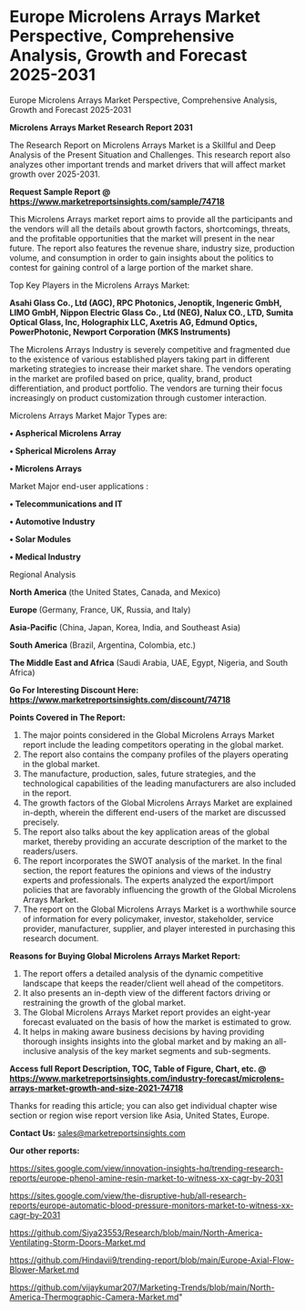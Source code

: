 # Europe Microlens Arrays Market Perspective, Comprehensive Analysis, Growth and Forecast 2025-2031
Europe Microlens Arrays Market Perspective, Comprehensive Analysis, Growth and Forecast 2025-2031

<strong>Microlens Arrays Market Research Report 2031</strong>

The Research Report on Microlens Arrays Market is a Skillful and Deep Analysis of the Present Situation and Challenges. This research report also analyzes other important trends and market drivers that will affect market growth over 2025-2031.

<strong>Request Sample Report @ <a href=https://www.marketreportsinsights.com/sample/74718>https://www.marketreportsinsights.com/sample/74718</a></strong>

This Microlens Arrays market report aims to provide all the participants and the vendors will all the details about growth factors, shortcomings, threats, and the profitable opportunities that the market will present in the near future. The report also features the revenue share, industry size, production volume, and consumption in order to gain insights about the politics to contest for gaining control of a large portion of the market share.

Top Key Players in the Microlens Arrays Market:

<strong>Asahi Glass Co., Ltd (AGC), RPC Photonics, Jenoptik, Ingeneric GmbH, LIMO GmbH, Nippon Electric Glass Co., Ltd (NEG), Nalux CO., LTD, Sumita Optical Glass, Inc, Holographix LLC, Axetris AG, Edmund Optics, PowerPhotonic, Newport Corporation (MKS Instruments)</strong>

The Microlens Arrays Industry is severely competitive and fragmented due to the existence of various established players taking part in different marketing strategies to increase their market share. The vendors operating in the market are profiled based on price, quality, brand, product differentiation, and product portfolio. The vendors are turning their focus increasingly on product customization through customer interaction.

Microlens Arrays Market Major Types are:

<strong>• Aspherical Microlens Array

• Spherical Microlens Array

• Microlens Arrays</strong>

Market Major end-user applications :

<strong>• Telecommunications and IT

• Automotive Industry

• Solar Modules

• Medical Industry</strong>

Regional Analysis

</u><strong><b>North America</b></strong> (the United States, Canada, and Mexico)

<strong><b>Europe </b></strong>(Germany, France, UK, Russia, and Italy)

<strong><b>Asia-Pacific</b></strong> (China, Japan, Korea, India, and Southeast Asia)

<strong><b>South America</b></strong> (Brazil, Argentina, Colombia, etc.)

<strong><b>The Middle East and Africa</b></strong> (Saudi Arabia, UAE, Egypt, Nigeria, and South Africa)

<strong>Go For Interesting Discount Here: <a href=https://www.marketreportsinsights.com/discount/74718>https://www.marketreportsinsights.com/discount/74718</a></strong>

<strong>Points Covered in The Report:</strong>
<ol>
  <li>The major points considered in the Global Microlens Arrays Market report include the leading competitors operating in the global market.</li>
  <li>The report also contains the company profiles of the players operating in the global market.</li>
  <li>The manufacture, production, sales, future strategies, and the technological capabilities of the leading manufacturers are also included in the report.</li>
  <li>The growth factors of the Global Microlens Arrays Market are explained in-depth, wherein the different end-users of the market are discussed precisely.</li>
  <li>The report also talks about the key application areas of the global market, thereby providing an accurate description of the market to the readers/users.</li>
  <li>The report incorporates the SWOT analysis of the market. In the final section, the report features the opinions and views of the industry experts and professionals. The experts analyzed the export/import policies that are favorably influencing the growth of the Global Microlens Arrays Market.</li>
  <li>The report on the Global Microlens Arrays Market is a worthwhile source of information for every policymaker, investor, stakeholder, service provider, manufacturer, supplier, and player interested in purchasing this research document.</li>
</ol>
<strong>Reasons for Buying Global Microlens Arrays Market Report:</strong>

<ol>
  <li>The report offers a detailed analysis of the dynamic competitive landscape that keeps the reader/client well ahead of the competitors.</li>
  <li>It also presents an in-depth view of the different factors driving or restraining the growth of the global market.</li>
  <li>The Global Microlens Arrays Market report provides an eight-year forecast evaluated on the basis of how the market is estimated to grow.</li>
  <li>It helps in making aware business decisions by having providing thorough insights insights into the global market and by making an all-inclusive analysis of the key market segments and sub-segments.</li>
</ol>
<strong>Access full Report Description, TOC, Table of Figure, Chart, etc. @ <a href=https://www.marketreportsinsights.com/industry-forecast/microlens-arrays-market-growth-and-size-2021-74718>https://www.marketreportsinsights.com/industry-forecast/microlens-arrays-market-growth-and-size-2021-74718</a></strong>


Thanks for reading this article; you can also get individual chapter wise section or region wise report version like Asia, United States, Europe.

<strong>Contact Us:</strong>
sales@marketreportsinsights.com

<strong>Our other reports:</strong>

<a href=https://sites.google.com/view/innovation-insights-hq/trending-research-reports/europe-phenol-amine-resin-market-to-witness-xx-cagr-by-2031>https://sites.google.com/view/innovation-insights-hq/trending-research-reports/europe-phenol-amine-resin-market-to-witness-xx-cagr-by-2031</a>

<a href=https://sites.google.com/view/the-disruptive-hub/all-research-reports/europe-automatic-blood-pressure-monitors-market-to-witness-xx-cagr-by-2031>https://sites.google.com/view/the-disruptive-hub/all-research-reports/europe-automatic-blood-pressure-monitors-market-to-witness-xx-cagr-by-2031</a>

<a href=https://github.com/Siya23553/Research/blob/main/North-America-Ventilating-Storm-Doors-Market.md>https://github.com/Siya23553/Research/blob/main/North-America-Ventilating-Storm-Doors-Market.md</a>

<a href=https://github.com/Hindavii9/trending-report/blob/main/Europe-Axial-Flow-Blower-Market.md>https://github.com/Hindavii9/trending-report/blob/main/Europe-Axial-Flow-Blower-Market.md</a>

<a href=https://github.com/vijaykumar207/Marketing-Trends/blob/main/North-America-Thermographic-Camera-Market.md>https://github.com/vijaykumar207/Marketing-Trends/blob/main/North-America-Thermographic-Camera-Market.md</a>"
